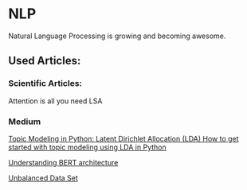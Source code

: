 # NLP
Natural Language Processing is growing and becoming awesome.



## Used Articles: 
### Scientific Articles: 
Attention is all you need 
LSA 


### Medium 

[Topic Modeling in Python: Latent Dirichlet Allocation (LDA)
How to get started with topic modeling using LDA in Python](https://towardsdatascience.com/end-to-end-topic-modeling-in-python-latent-dirichlet-allocation-lda-35ce4ed6b3e0)

[Understanding BERT architecture](https://medium.com/analytics-vidhya/understanding-bert-architecture-3f35a264b187)


[Unbalanced Data Set](https://www.kdnuggets.com/2017/06/7-techniques-handle-imbalanced-data.html)